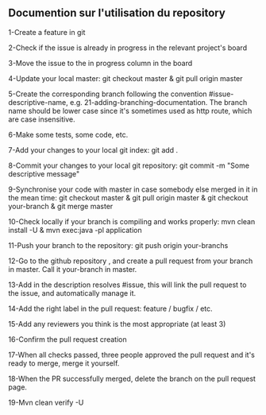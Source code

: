  Documention sur l'utilisation du repository
 -------------------------------------------
 1-Create a feature in git 
 
 2-Check if the issue is already in progress in the relevant project's board
 
 3-Move the issue to the in progress column in the board
 
4-Update your local master: git checkout master & git pull origin master

5-Create the corresponding branch following the convention #issue-descriptive-name, e.g. 21-adding-branching-documentation. The branch name should be lower case since it's sometimes used as http route, which are case insensitive.

6-Make some tests, some code, etc.

7-Add your changes to your local git index: git add .

8-Commit your changes to your local git repository: git commit -m "Some descriptive message"

9-Synchronise your code with master in case somebody else merged in it in the mean time: git checkout master & git pull origin master & git checkout your-branch & git merge master

10-Check locally if your branch is compiling and works properly: mvn clean install -U & mvn exec:java -pl application

11-Push your branch to the repository: git push origin your-branchs

12-Go to the github repository , and create a pull request from your branch in master. Call it your-branch in master.

13-Add in the description resolves #issue, this will link the pull request to the issue, and automatically manage it.

14-Add the right label in the pull request: feature / bugfix / etc.

15-Add any reviewers you think is the most appropriate (at least 3)

16-Confirm the pull request creation

17-When all checks passed, three people approved the pull request and it's ready to merge, merge it yourself.

18-When the PR successfully merged, delete the branch on the pull request page.

19-Mvn clean verify -U
